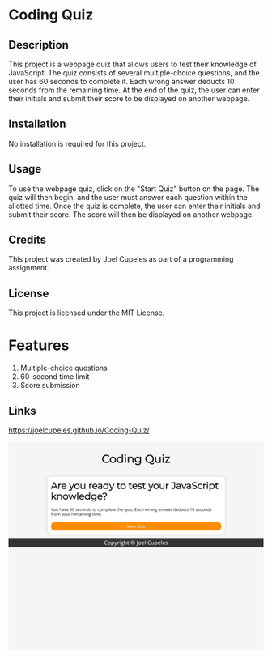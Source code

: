# Coding Quiz

## Description
This project is a webpage quiz that allows users to test their knowledge of JavaScript. The quiz consists of several multiple-choice questions, and the user has 60 seconds to complete it. Each wrong answer deducts 10 seconds from the remaining time. At the end of the quiz, the user can enter their initials and submit their score to be displayed on another webpage.
## Installation
No installation is required for this project.

## Usage
To use the webpage quiz, click on the "Start Quiz" button on the page. The quiz will then begin, and the user must answer each question within the allotted time. Once the quiz is complete, the user can enter their initials and submit their score. The score will then be displayed on another webpage.

## Credits
This project was created by Joel Cupeles as part of a programming assignment.

## License
This project is licensed under the MIT License.

# Features
1. Multiple-choice questions
2. 60-second time limit
3. Score submission

## Links
https://joelcupeles.github.io/Coding-Quiz/

![](Assets/joelcupeles.github.io_Coding-Quiz_.png)

